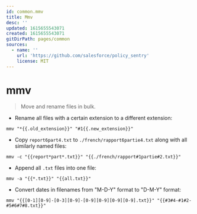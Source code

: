 ```yaml
---
id: common.mmv
title: Mmv
desc: ''
updated: 1615655543071
created: 1615655543071
gitDirPath: pages/common
sources:
  - name: ''
    url: 'https://github.com/salesforce/policy_sentry'
    license: MIT
---
```

# mmv

> Move and rename files in bulk.

- Rename all files with a certain extension to a different extension:

`mmv "*{{.old_extension}}" "#1{{.new_extension}}"`

- Copy `report6part4.txt` to `./french/rapport6partie4.txt` along with all similarly named files:

`mmv -c "{{report*part*.txt}}" "{{./french/rapport#1partie#2.txt}}"`

- Append all `.txt` files into one file:

`mmv -a "{{*.txt}}" "{{all.txt}}"`

- Convert dates in filenames from "M-D-Y" format to "D-M-Y" format:

`mmv "{{[0-1][0-9]-[0-3][0-9]-[0-9][0-9][0-9][0-9].txt}}" "{{#3#4-#1#2-#5#6#7#8.txt}}"`

